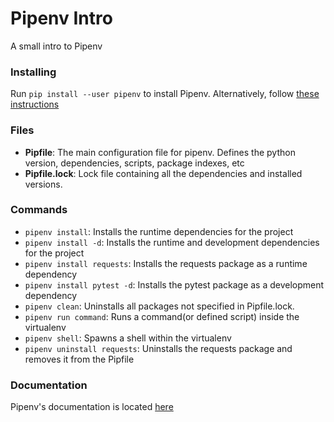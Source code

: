 # Pipenv Intro
A small intro to Pipenv

### Installing
Run `pip install --user pipenv` to install Pipenv. Alternatively, follow [these instructions](https://pipenv.pypa.io/en/latest/install/#installing-pipenv)
### Files
- **Pipfile**: The main configuration file for pipenv. Defines the python version, dependencies,
scripts, package indexes, etc
- **Pipfile.lock**: Lock file containing all the dependencies and installed versions.

### Commands
- `pipenv install`: Installs the runtime dependencies for the project
- `pipenv install -d`: Installs the runtime and development dependencies for the project
- `pipenv install requests`: Installs the requests package as a runtime dependency
- `pipenv install pytest -d`: Installs the pytest package as a development dependency
- `pipenv clean`: Uninstalls all packages not specified in Pipfile.lock.
- `pipenv run command`: Runs a command(or defined script) inside the virtualenv
- `pipenv shell`: Spawns a shell within the virtualenv
- `pipenv uninstall requests`: Uninstalls the requests package and removes it from the Pipfile

### Documentation
Pipenv's documentation is located [here](https://docs.pipenv.org/)